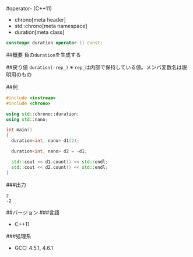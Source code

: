 #operator- (C++11)
* chrono[meta header]
* std::chrono[meta namespace]
* duration[meta class]

```cpp
constexpr duration operator-() const;
```

##概要
負の`duration`を生成する

##戻り値
`duration(-rep_)`
※ `rep_`は内部で保持している値。メンバ変数名は説明用のもの


##例
```cpp
#include <iostream>
#include <chrono>

using std::chrono::duration;
using std::nano;

int main()
{
  duration<int, nano> d1(2);

  duration<int, nano> d2 = -d1;

  std::cout << d1.count() << std::endl;
  std::cout << d2.count() << std::endl;
}
```

###出力
```
2
-2
```

##バージョン
###言語
- C++11

###処理系
- GCC: 4.5.1, 4.6.1

